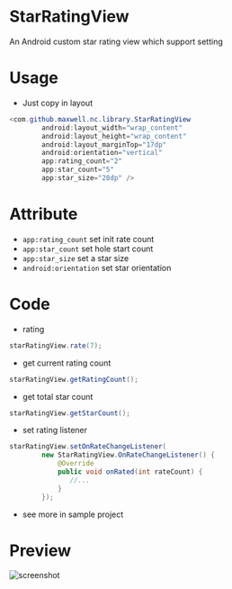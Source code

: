 # StarRatingView
An Android custom star rating view which support setting

# Usage

-  Just copy in layout
```java
<com.github.maxwell.nc.library.StarRatingView
        android:layout_width="wrap_content"
        android:layout_height="wrap_content"
        android:layout_marginTop="17dp"
        android:orientation="vertical"
        app:rating_count="2"
        app:star_count="5"
        app:star_size="28dp" />
```

# Attribute

- `app:rating_count` 	set init rate count
- `app:star_count` 		set hole start count
- `app:star_size` 		set a star size
- `android:orientation`	set star orientation

# Code

- rating
```java
starRatingView.rate(7);
```

- get current rating count
```java
starRatingView.getRatingCount();
```

- get total star count
```java
starRatingView.getStarCount();
```

- set rating listener
```java
starRatingView.setOnRateChangeListener(
		new StarRatingView.OnRateChangeListener() {
            @Override
            public void onRated(int rateCount) {
               //...
            }
        });
```
- see more in sample project

# Preview
![screenshot](https://github.com/maxwell-nc/StarRatingView/blob/master/screenshot.jpg?raw=true)